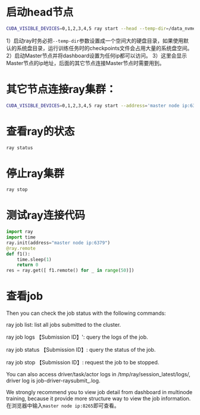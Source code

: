 # 启动head节点
``` bash
CUDA_VISIBLE_DEVICES=0,1,2,3,4,5 ray start --head --temp-dir=/data_nvme3n1/tmp/ray --port=6379 --include-dashboard=true --dashboard-host=0.0.0.0 --dashboard-port=8265
```
1）启动ray时务必把`--temp-dir`参数设置成一个空间大的硬盘目录，如果使用默认的系统盘目录，运行训练任务时的checkpoints文件会占用大量的系统盘空间。
2）启动Master节点并将dashboard设置为任何ip都可以访问。
3）这里会显示Master节点的ip地址，后面的其它节点连接Master节点时需要用到。
# 其它节点连接ray集群：
``` bash
CUDA_VISIBLE_DEVICES=0,1,2,3,4,5 ray start --address='master node ip:6379'
```

# 查看ray的状态
``` bash
ray status
```

# 停止ray集群
``` bash
ray stop
```

# 测试ray连接代码
``` python
import ray
import time
ray.init(address="master node ip:6379")
@ray.remote
def f1():
    time.sleep(1)
    return 0
res = ray.get([ f1.remote() for _ in range(50)])
```

# 查看job
Then you can check the job status with the following commands:

ray job list: list all jobs submitted to the cluster.

ray job logs 【Submission ID】': query the logs of the job.

ray job status 【Submission ID】: query the status of the job.

ray job stop 【Submission ID】: request the job to be stopped.

You can also access driver/task/actor logs in /tmp/ray/session_latest/logs/, driver log is job-driver-raysubmit_<Submission ID>.log.

We strongly recommend you to view job detail from dashboard in multinode training, because it provide more structure way to view the job information.
在浏览器中输入`master node ip:8265`即可查看。